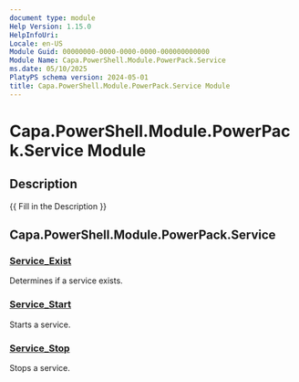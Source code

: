 ```yaml
---
document type: module
Help Version: 1.15.0
HelpInfoUri: 
Locale: en-US
Module Guid: 00000000-0000-0000-0000-000000000000
Module Name: Capa.PowerShell.Module.PowerPack.Service
ms.date: 05/10/2025
PlatyPS schema version: 2024-05-01
title: Capa.PowerShell.Module.PowerPack.Service Module
---
```


# Capa.PowerShell.Module.PowerPack.Service Module

## Description

{{ Fill in the Description }}

## Capa.PowerShell.Module.PowerPack.Service

### [Service_Exist](Service_Exist.md)

Determines if a service exists.

### [Service_Start](Service_Start.md)

Starts a service.

### [Service_Stop](Service_Stop.md)

Stops a service.

